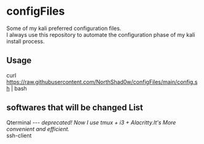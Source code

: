 # configFiles
Some of my kali preferred configuration files.  
I always use this repository to automate the configuration phase of my kali install process.
## Usage
curl https://raw.githubusercontent.com/NorthShad0w/configFiles/main/config.sh | bash
## softwares that will be changed List
Qterminal --- *deprecated! Now I use tmux + i3 + Alacritty.It's More convenient and efficient.*  
ssh-client

